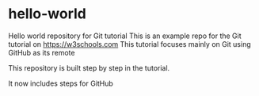 # hello-world
Hello world repository for Git tutorial
This is an example repo for the Git tutorial on https://w3schools.com
This tutorial focuses mainly on Git using GitHub as its remote

This repository is built step by step in the tutorial.

It now includes steps for GitHub
